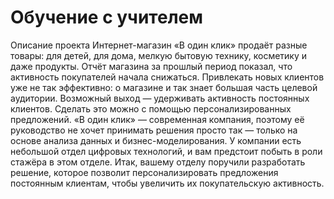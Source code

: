 # Обучение с учителем
Описание проекта
Интернет-магазин «В один клик» продаёт разные товары: для детей, для дома, 
мелкую бытовую технику, косметику и даже продукты. Отчёт магазина за 
прошлый период показал, что активность покупателей начала снижаться. 
Привлекать новых клиентов уже не так эффективно: о магазине и так знает 
большая часть целевой аудитории. Возможный выход — удерживать активность 
постоянных клиентов. Сделать это можно с помощью персонализированных 
предложений.
«В один клик» — современная компания, поэтому её руководство не хочет 
принимать решения просто так — только на основе анализа данных и 
бизнес-моделирования. У компании есть небольшой отдел цифровых технологий, 
и вам предстоит побыть в роли стажёра в этом отделе. 
Итак, вашему отделу поручили разработать решение, которое позволит 
персонализировать предложения постоянным клиентам, чтобы увеличить их 
покупательскую активность.
